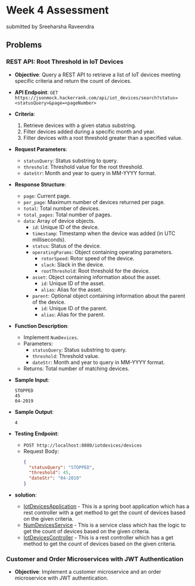 # Week 4 Assessment

submitted by Sreeharsha Raveendra

## Problems

### REST API: Root Threshold in IoT Devices

- **Objective**: Query a REST API to retrieve a list of IoT devices meeting specific criteria and return the count of devices.
  
- **API Endpoint**: `GET https://jsonmock.hackerrank.com/api/iot_devices/search?status=<statusQuery>&page=<pageNumber>`

- **Criteria**:
  1. Retrieve devices with a given status substring.
  2. Filter devices added during a specific month and year.
  3. Filter devices with a root threshold greater than a specified value.
  
- **Request Parameters**:
  - `statusQuery`: Status substring to query.
  - `threshold`: Threshold value for the root threshold.
  - `dateStr`: Month and year to query in MM-YYYY format.

- **Response Structure**:
  - `page`: Current page.
  - `per_page`: Maximum number of devices returned per page.
  - `total`: Total number of devices.
  - `total_pages`: Total number of pages.
  - `data`: Array of device objects.
    - `id`: Unique ID of the device.
    - `timestamp`: Timestamp when the device was added (in UTC milliseconds).
    - `status`: Status of the device.
    - `operatingParams`: Object containing operating parameters.
      - `rotorSpeed`: Rotor speed of the device.
      - `slack`: Slack in the device.
      - `rootThreshold`: Root threshold for the device.
    - `asset`: Object containing information about the asset.
      - `id`: Unique ID of the asset.
      - `alias`: Alias for the asset.
    - `parent`: Optional object containing information about the parent of the device.
      - `id`: Unique ID of the parent.
      - `alias`: Alias for the parent.

- **Function Description**: 
  - Implement `NumDevices`.
  - Parameters:
    - `statusQuery`: Status substring to query.
    - `threshold`: Threshold value.
    - `dateStr`: Month and year to query in MM-YYYY format.
  - Returns: Total number of matching devices.

- **Sample Input**:
  ```
  STOPPED
  45
  04-2019
  ```

- **Sample Output**: 
  ```
  4
  ```

- **Testing Endpoint**: 
  - `POST http://localhost:8080/iotdevices/devices`
  - Request Body:
    ```json
    {
      "statusQuery": "STOPPED",
      "threshold": 45,
      "dateStr": "04-2019"
    }
    ```

- **solution**:
    - [IotDevicesApplication](iot-devices\src\main\java\com\iotdevices\IotDevicesApplication.java) - This is a spring boot application which has a rest controller with a get method to get the count of devices based on the given criteria.
    - [NumDevicesService](iot-devices\src\main\java\com\iotdevices\service\NumDevicesService.java) - This is a service class which has the logic to get the count of devices based on the given criteria.
    - [IotDevicesController](iot-devices\src\main\java\com\iotdevices\controller\IotDevicesRestController.java) - This is a rest controller which has a get method to get the count of devices based on the given criteria.


### Customer and Order Microservices with JWT Authentication

- **Objective**: Implement a customer microservice and an order microservice with JWT authentication.

